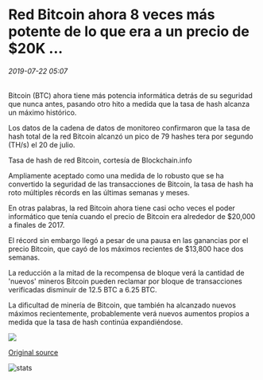 # Red Bitcoin ahora 8 veces más potente de lo que era a un precio de $20K ...

###### 2019-07-22 05:07

Bitcoin (BTC) ahora tiene más potencia informática detrás de su seguridad que nunca antes, pasando otro hito a medida que la tasa de hash alcanza un máximo histórico.

Los datos de la cadena de datos de monitoreo confirmaron que la tasa de hash total de la red Bitcoin alcanzó un pico de 79 hashes tera por segundo (TH/s) el 20 de julio.

Tasa de hash de red Bitcoin, cortesía de Blockchain.info

Ampliamente aceptado como una medida de lo robusto que se ha convertido la seguridad de las transacciones de Bitcoin, la tasa de hash ha roto múltiples récords en las últimas semanas y meses.

En otras palabras, la red Bitcoin ahora tiene casi ocho veces el poder informático que tenía cuando el precio de Bitcoin era alrededor de $20,000 a finales de 2017.

El récord sin embargo llegó a pesar de una pausa en las ganancias por el precio Bitcoin, que cayó de los máximos recientes de $13,800 hace dos semanas.

La reducción a la mitad de la recompensa de bloque verá la cantidad de 'nuevos' mineros Bitcoin pueden reclamar por bloque de transacciones verificadas disminuir de 12.5 BTC a 6.25 BTC.

La dificultad de minería de Bitcoin, que también ha alcanzado nuevos máximos recientemente, probablemente verá nuevos aumentos propios a medida que la tasa de hash continúa expandiéndose.

![](https://s3.cointelegraph.com/storage/uploads/view/b581e2556615cbb2f22fd2c85b714142.png)

[Original source](https://cointelegraph.com/news/bitcoin-network-now-8-times-more-powerful-than-it-was-at-20k-price)

![stats](https://c.statcounter.com/11760860/0/a89fa40b/1/ "stats")